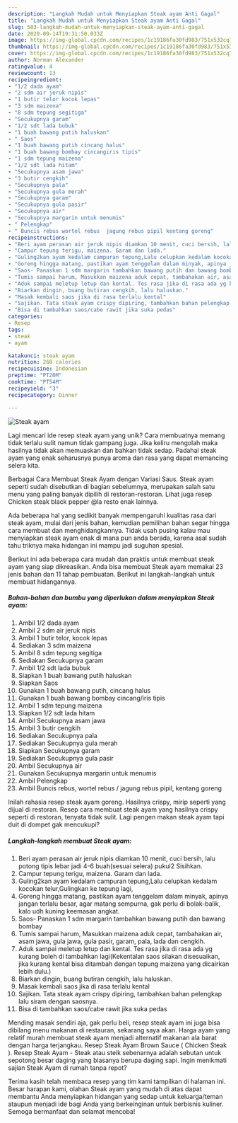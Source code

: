 ```yaml
---
description: "Langkah Mudah untuk Menyiapkan Steak ayam Anti Gagal"
title: "Langkah Mudah untuk Menyiapkan Steak ayam Anti Gagal"
slug: 503-langkah-mudah-untuk-menyiapkan-steak-ayam-anti-gagal
date: 2020-09-14T19:31:50.033Z
image: https://img-global.cpcdn.com/recipes/1c19186fa30fd983/751x532cq70/steak-ayam-foto-resep-utama.jpg
thumbnail: https://img-global.cpcdn.com/recipes/1c19186fa30fd983/751x532cq70/steak-ayam-foto-resep-utama.jpg
cover: https://img-global.cpcdn.com/recipes/1c19186fa30fd983/751x532cq70/steak-ayam-foto-resep-utama.jpg
author: Norman Alexander
ratingvalue: 4
reviewcount: 13
recipeingredient:
- "1/2 dada ayam"
- "2 sdm air jeruk nipis"
- "1 butir telor kocok lepas"
- "3 sdm maizena"
- "8 sdm tepung segitiga"
- "Secukupnya garam"
- "1/2 sdt lada bubuk"
- "1 buah bawang putih haluskan"
- " Saos"
- "1 buah bawang putih cincang halus"
- "1 buah bawang bombay cincangiris tipis"
- "1 sdm tepung maizena"
- "1/2 sdt lada hitam"
- "Secukupnya asam jawa"
- "3 butir cengkih"
- "Secukupnya pala"
- "Secukupnya gula merah"
- "Secukupnya garam"
- "Secukupnya gula pasir"
- "Secukupnya air"
- "Secukupnya margarin untuk menumis"
- " Pelengkap"
- " Buncis rebus wortel rebus  jagung rebus pipil kentang goreng"
recipeinstructions:
- "Beri ayam perasan air jeruk nipis diamkan 10 menit, cuci bersih, lalu potong tipis lebar jadi 4-6 buah(sesuai selera) pukul2 Sisihkan."
- "Campur tepung terigu, maizena. Garam dan lada."
- "Guling2kan ayam kedalam campuran tepung,Lalu celupkan kedalam kocokan telur,Gulingkan ke tepung lagi,"
- "Goreng hingga matang, pastikan ayam tenggelam dalam minyak, apinya jangan terlalu besar, agar matang sempurna, gak perlu di bolak-balik, kalo udh kuning keemasan angkat."
- "Saos- Panaskan 1 sdm margarin tambahkan bawang putih dan bawang bombay"
- "Tumis sampai harum, Masukkan maizena aduk cepat, tambahakan air, asam jawa, gula jawa, gula pasir, garam, pala, lada dan cengkih."
- "Aduk sampai meletup letup dan kental. Tes rasa jika di rasa ada yg kurang boleh di tambahkan lagi(Kekentalan saos silakan disesuaikan, jika kurang kental bisa ditambah dengan tepung maizena yang dicairkan lebih dulu.)"
- "Biarkan dingin, buang butiran cengkih, lalu haluskan."
- "Masak kembali saos jika di rasa terlalu kental"
- "Sajikan. Tata steak ayam crispy dipiring, tambahkan bahan pelengkap lalu siram dengan saosnya."
- "Bisa di tambahkan saos/cabe rawit jika suka pedas"
categories:
- Resep
tags:
- steak
- ayam

katakunci: steak ayam 
nutrition: 268 calories
recipecuisine: Indonesian
preptime: "PT20M"
cooktime: "PT54M"
recipeyield: "3"
recipecategory: Dinner

---
```



![Steak ayam](https://img-global.cpcdn.com/recipes/1c19186fa30fd983/751x532cq70/steak-ayam-foto-resep-utama.jpg)

Lagi mencari ide resep steak ayam yang unik? Cara membuatnya memang tidak terlalu sulit namun tidak gampang juga. Jika keliru mengolah maka hasilnya tidak akan memuaskan dan bahkan tidak sedap. Padahal steak ayam yang enak seharusnya punya aroma dan rasa yang dapat memancing selera kita.

Berbagai Cara Membuat Steak Ayam dengan Variasi Saus. Steak ayam seperti sudah disebutkan di bagian sebelumnya, merupakan salah satu menu yang paling banyak dipilih di restoran-restoran. Lihat juga resep Chicken steak black pepper @la resto enak lainnya.

Ada beberapa hal yang sedikit banyak mempengaruhi kualitas rasa dari steak ayam, mulai dari jenis bahan, kemudian pemilihan bahan segar hingga cara membuat dan menghidangkannya. Tidak usah pusing kalau mau menyiapkan steak ayam enak di mana pun anda berada, karena asal sudah tahu triknya maka hidangan ini mampu jadi suguhan spesial.


Berikut ini ada beberapa cara mudah dan praktis untuk membuat steak ayam yang siap dikreasikan. Anda bisa membuat Steak ayam memakai 23 jenis bahan dan 11 tahap pembuatan. Berikut ini langkah-langkah untuk membuat hidangannya.

<!--inarticleads1-->

##### Bahan-bahan dan bumbu yang diperlukan dalam menyiapkan Steak ayam:

1. Ambil 1/2 dada ayam
1. Ambil 2 sdm air jeruk nipis
1. Ambil 1 butir telor, kocok lepas
1. Sediakan 3 sdm maizena
1. Ambil 8 sdm tepung segitiga
1. Sediakan Secukupnya garam
1. Ambil 1/2 sdt lada bubuk
1. Siapkan 1 buah bawang putih haluskan
1. Siapkan  Saos
1. Gunakan 1 buah bawang putih, cincang halus
1. Gunakan 1 buah bawang bombay cincang/iris tipis
1. Ambil 1 sdm tepung maizena
1. Siapkan 1/2 sdt lada hitam
1. Ambil Secukupnya asam jawa
1. Ambil 3 butir cengkih
1. Sediakan Secukupnya pala
1. Sediakan Secukupnya gula merah
1. Siapkan Secukupnya garam
1. Sediakan Secukupnya gula pasir
1. Ambil Secukupnya air
1. Gunakan Secukupnya margarin untuk menumis
1. Ambil  Pelengkap
1. Ambil  Buncis rebus, wortel rebus / jagung rebus pipil, kentang goreng


Inilah rahasia resep steak ayam goreng. Hasilnya crispy, mirip seperti yang dijual di restoran. Resep cara membuat steak ayam yang hasilnya crispy seperti di restoran, tenyata tidak sulit. Lagi pengen makan steak ayam tapi duit di dompet gak mencukupi? 

<!--inarticleads2-->

##### Langkah-langkah membuat Steak ayam:

1. Beri ayam perasan air jeruk nipis diamkan 10 menit, cuci bersih, lalu potong tipis lebar jadi 4-6 buah(sesuai selera) pukul2 Sisihkan.
1. Campur tepung terigu, maizena. Garam dan lada.
1. Guling2kan ayam kedalam campuran tepung,Lalu celupkan kedalam kocokan telur,Gulingkan ke tepung lagi,
1. Goreng hingga matang, pastikan ayam tenggelam dalam minyak, apinya jangan terlalu besar, agar matang sempurna, gak perlu di bolak-balik, kalo udh kuning keemasan angkat.
1. Saos- Panaskan 1 sdm margarin tambahkan bawang putih dan bawang bombay
1. Tumis sampai harum, Masukkan maizena aduk cepat, tambahakan air, asam jawa, gula jawa, gula pasir, garam, pala, lada dan cengkih.
1. Aduk sampai meletup letup dan kental. Tes rasa jika di rasa ada yg kurang boleh di tambahkan lagi(Kekentalan saos silakan disesuaikan, jika kurang kental bisa ditambah dengan tepung maizena yang dicairkan lebih dulu.)
1. Biarkan dingin, buang butiran cengkih, lalu haluskan.
1. Masak kembali saos jika di rasa terlalu kental
1. Sajikan. Tata steak ayam crispy dipiring, tambahkan bahan pelengkap lalu siram dengan saosnya.
1. Bisa di tambahkan saos/cabe rawit jika suka pedas


Mending masak sendiri aja, gak perlu beli, resep steak ayam ini juga bisa dibilang menu makanan di restauran, sekarang saya akan. Harga ayam yang relatif murah membuat steak ayam menjadi alternatif makanan ala barat dengan harga terjangkau. Resep Steak Ayam Brown Sauce ( Chicken Steak ). Resep Steak Ayam - Steak atau steik sebenarnya adalah sebutan untuk sepotong besar daging yang biasanya berupa daging sapi. Ingin menikmati sajian Steak Ayam di rumah tanpa repot? 

Terima kasih telah membaca resep yang tim kami tampilkan di halaman ini. Besar harapan kami, olahan Steak ayam yang mudah di atas dapat membantu Anda menyiapkan hidangan yang sedap untuk keluarga/teman ataupun menjadi ide bagi Anda yang berkeinginan untuk berbisnis kuliner. Semoga bermanfaat dan selamat mencoba!
